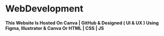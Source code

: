 # WebDevelopment

#### This Website Is Hosted On Canva | GitHub & Designed ( UI & UX ) Using Figma, Illustrator & Canva Or HTML | CSS | JS

